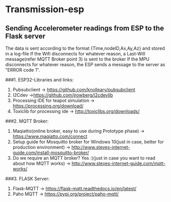 # Transmission-esp
## Sending Accelerometer readings from ESP to the Flask server

The data is sent according to the format {Time,nodeID,Ax,Ay,Az} and stored in a log-file
If the Wifi disconnects for whatever reason, a Last-Will message(refer MQTT Broker point 3) is sent to the broker 
If the MPU disconnects for whatever reason, the ESP sends a message to the server as "ERROR code 1".

###1. ESP32-Libraries and links:
1. Pubsubclient -> https://github.com/knolleary/pubsubclient
2. I2Cdev ->https://github.com/jrowberg/i2cdevlib
3. Processing IDE for teapot simulation -> https://processing.org/download/
4. Toxiclib for processing ide -> http://toxiclibs.org/downloads/


###2. MQTT Broker:
1. Maqiatto(online broker, easy to use during Prototype phase) -> https://www.maqiatto.com/connect
2. Setup guide for Mosquitto broker for Windows 10(just in case, better for production environment) -> http://www.steves-internet-guide.com/install-mosquitto-broker/
3. Do we require an MQTT broker? Yes :)(just in case you want to read about how MQTT works) -> http://www.steves-internet-guide.com/mqtt-works/

###3. FLASK Server:
1. Flask-MQTT -> https://flask-mqtt.readthedocs.io/en/latest/
2. Paho MQTT -> https://pypi.org/project/paho-mqtt/



